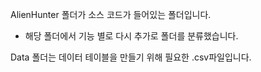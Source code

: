 AlienHunter 폴더가 소스 코드가 들어있는 폴더입니다.
  - 해당 폴더에서 기능 별로 다시 추가로 폴더를 분류했습니다.

Data 폴더는 데이터 테이블을 만들기 위해 필요한 .csv파일입니다.
